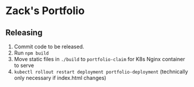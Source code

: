 # Zack's Portfolio

## Releasing

1. Commit code to be released.
2. Run `npm build`
3. Move static files in `./build` to `portfolio-claim` for K8s Nginx container to serve
4. `kubectl rollout restart deployment portfolio-deployment` (technically only necessary if index.html changes)